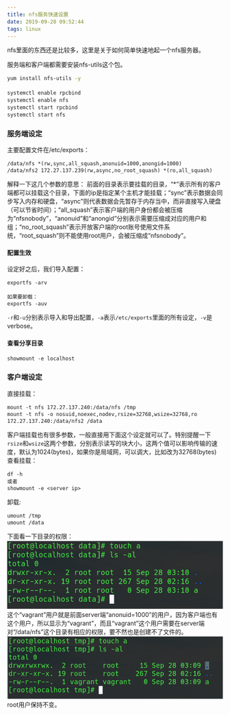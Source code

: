 ```yaml
---
title: nfs服务快速设置
date: 2019-09-28 09:52:44
tags: linux
---
```

nfs里面的东西还是比较多，这里是关于如何简单快速地起一个nfs服务器。
<!--more-->

服务端和客户端都需要安装nfs-utils这个包。

```sh
yum install nfs-utils -y

systemctl enable rpcbind
systemctl enable nfs
systemctl start rpcbind
systemctl start nfs
```

### 服务端设定

主要配置文件在/etc/exports：

```shell
/data/nfs *(rw,sync,all_squash,anonuid=1000,anongid=1000)
/data/nfs2 172.27.137.239(rw,async,no_root_squash) *(ro,all_squash)
```

解释一下这几个参数的意思：
前面的目录表示要挂载的目录，“*”表示所有的客户端都可以挂载这个目录，下面的ip是指定某个主机才能挂载；“sync”表示数据会同步写入内存和硬盘，“async”则代表数据会先暂存于内存当中，而非直接写入硬盘（可以节省时间）；“all_squash”表示客户端的用户身份都会被压缩为“nfsnobody”，“anonuid”和“anongid”分别表示需要压缩成对应的用户和组；“no_root_squash”表示开放客户端的root账号使用文件系统，“root_squash”则不能使用root用户，会被压缩成“nfsnobody”。

#### 配置生效

设定好之后，我们导入配置：

```shell
exportfs -arv

如果要卸载：
exportfs -auv

```

`-r`和`-u`分别表示导入和导出配置，`-a`表示`/etc/exports`里面的所有设定，`-v`是verbose。

#### 查看分享目录

```shell
showmount -e localhost
```

### 客户端设定

直接挂载：

```shell
mount -t nfs 172.27.137.240:/data/nfs /tmp
mount -t nfs -o nosuid,noexec,nodev,rsize=32768,wsize=32768,ro 172.27.137.240:/data/nfs2 /data
```

客户端挂载也有很多参数，一般直接用下面这个设定就可以了。特别提醒一下`rsize`和`wsize`这两个参数，分别表示读写的块大小，这两个值可以影响传输的速度，默认为1024(bytes)，如果你是局域网，可以调大，比如改为32768(bytes)
查看挂载：

```shell
df -h
或者
showmount -e <server ip>
```

卸载:

```shell
umount /tmp
umount /data
```

下面看一下目录的权限：
![a](./nfs服务快速设置/a.png)
这个“vagrant”用户就是前面server端“anonuid=1000”的用户，因为客户端也有这个用户，所以显示为“vagrant”，而且“vagrant”这个用户需要在server端对“/data/nfs”这个目录有相应的权限，要不然也是创建不了文件的。
![b](./nfs服务快速设置/b.png)
root用户保持不变。
